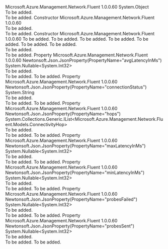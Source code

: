 <Type Name="ConnectivityInformationInner" FullName="Microsoft.Azure.Management.Network.Fluent.Models.ConnectivityInformationInner">
  <TypeSignature Language="C#" Value="public class ConnectivityInformationInner" />
  <TypeSignature Language="ILAsm" Value=".class public auto ansi beforefieldinit ConnectivityInformationInner extends System.Object" />
  <TypeSignature Language="DocId" Value="T:Microsoft.Azure.Management.Network.Fluent.Models.ConnectivityInformationInner" />
  <TypeSignature Language="VB.NET" Value="Public Class ConnectivityInformationInner" />
  <TypeSignature Language="F#" Value="type ConnectivityInformationInner = class" />
  <AssemblyInfo>
    <AssemblyName>Microsoft.Azure.Management.Network.Fluent</AssemblyName>
    <AssemblyVersion>1.0.0.60</AssemblyVersion>
  </AssemblyInfo>
  <Base>
    <BaseTypeName>System.Object</BaseTypeName>
  </Base>
  <Interfaces />
  <Docs>
    <summary>To be added.</summary>
    <remarks>To be added.</remarks>
  </Docs>
  <Members>
    <Member MemberName=".ctor">
      <MemberSignature Language="C#" Value="public ConnectivityInformationInner ();" />
      <MemberSignature Language="ILAsm" Value=".method public hidebysig specialname rtspecialname instance void .ctor() cil managed" />
      <MemberSignature Language="DocId" Value="M:Microsoft.Azure.Management.Network.Fluent.Models.ConnectivityInformationInner.#ctor" />
      <MemberSignature Language="VB.NET" Value="Public Sub New ()" />
      <MemberType>Constructor</MemberType>
      <AssemblyInfo>
        <AssemblyName>Microsoft.Azure.Management.Network.Fluent</AssemblyName>
        <AssemblyVersion>1.0.0.60</AssemblyVersion>
      </AssemblyInfo>
      <Parameters />
      <Docs>
        <summary>To be added.</summary>
        <remarks>To be added.</remarks>
      </Docs>
    </Member>
    <Member MemberName=".ctor">
      <MemberSignature Language="C#" Value="public ConnectivityInformationInner (System.Collections.Generic.IList&lt;Microsoft.Azure.Management.Network.Fluent.Models.ConnectivityHop&gt; hops = null, string connectionStatus = null, Nullable&lt;int&gt; avgLatencyInMs = null, Nullable&lt;int&gt; minLatencyInMs = null, Nullable&lt;int&gt; maxLatencyInMs = null, Nullable&lt;int&gt; probesSent = null, Nullable&lt;int&gt; probesFailed = null);" />
      <MemberSignature Language="ILAsm" Value=".method public hidebysig specialname rtspecialname instance void .ctor(class System.Collections.Generic.IList`1&lt;class Microsoft.Azure.Management.Network.Fluent.Models.ConnectivityHop&gt; hops, string connectionStatus, valuetype System.Nullable`1&lt;int32&gt; avgLatencyInMs, valuetype System.Nullable`1&lt;int32&gt; minLatencyInMs, valuetype System.Nullable`1&lt;int32&gt; maxLatencyInMs, valuetype System.Nullable`1&lt;int32&gt; probesSent, valuetype System.Nullable`1&lt;int32&gt; probesFailed) cil managed" />
      <MemberSignature Language="DocId" Value="M:Microsoft.Azure.Management.Network.Fluent.Models.ConnectivityInformationInner.#ctor(System.Collections.Generic.IList{Microsoft.Azure.Management.Network.Fluent.Models.ConnectivityHop},System.String,System.Nullable{System.Int32},System.Nullable{System.Int32},System.Nullable{System.Int32},System.Nullable{System.Int32},System.Nullable{System.Int32})" />
      <MemberSignature Language="VB.NET" Value="Public Sub New (Optional hops As IList(Of ConnectivityHop) = null, Optional connectionStatus As String = null, Optional avgLatencyInMs As Nullable(Of Integer) = null, Optional minLatencyInMs As Nullable(Of Integer) = null, Optional maxLatencyInMs As Nullable(Of Integer) = null, Optional probesSent As Nullable(Of Integer) = null, Optional probesFailed As Nullable(Of Integer) = null)" />
      <MemberSignature Language="F#" Value="new Microsoft.Azure.Management.Network.Fluent.Models.ConnectivityInformationInner : System.Collections.Generic.IList&lt;Microsoft.Azure.Management.Network.Fluent.Models.ConnectivityHop&gt; * string * Nullable&lt;int&gt; * Nullable&lt;int&gt; * Nullable&lt;int&gt; * Nullable&lt;int&gt; * Nullable&lt;int&gt; -&gt; Microsoft.Azure.Management.Network.Fluent.Models.ConnectivityInformationInner" Usage="new Microsoft.Azure.Management.Network.Fluent.Models.ConnectivityInformationInner (hops, connectionStatus, avgLatencyInMs, minLatencyInMs, maxLatencyInMs, probesSent, probesFailed)" />
      <MemberType>Constructor</MemberType>
      <AssemblyInfo>
        <AssemblyName>Microsoft.Azure.Management.Network.Fluent</AssemblyName>
        <AssemblyVersion>1.0.0.60</AssemblyVersion>
      </AssemblyInfo>
      <Parameters>
        <Parameter Name="hops" Type="System.Collections.Generic.IList&lt;Microsoft.Azure.Management.Network.Fluent.Models.ConnectivityHop&gt;" />
        <Parameter Name="connectionStatus" Type="System.String" />
        <Parameter Name="avgLatencyInMs" Type="System.Nullable&lt;System.Int32&gt;" />
        <Parameter Name="minLatencyInMs" Type="System.Nullable&lt;System.Int32&gt;" />
        <Parameter Name="maxLatencyInMs" Type="System.Nullable&lt;System.Int32&gt;" />
        <Parameter Name="probesSent" Type="System.Nullable&lt;System.Int32&gt;" />
        <Parameter Name="probesFailed" Type="System.Nullable&lt;System.Int32&gt;" />
      </Parameters>
      <Docs>
        <param name="hops">To be added.</param>
        <param name="connectionStatus">To be added.</param>
        <param name="avgLatencyInMs">To be added.</param>
        <param name="minLatencyInMs">To be added.</param>
        <param name="maxLatencyInMs">To be added.</param>
        <param name="probesSent">To be added.</param>
        <param name="probesFailed">To be added.</param>
        <summary>To be added.</summary>
        <remarks>To be added.</remarks>
      </Docs>
    </Member>
    <Member MemberName="AvgLatencyInMs">
      <MemberSignature Language="C#" Value="public Nullable&lt;int&gt; AvgLatencyInMs { get; }" />
      <MemberSignature Language="ILAsm" Value=".property instance valuetype System.Nullable`1&lt;int32&gt; AvgLatencyInMs" />
      <MemberSignature Language="DocId" Value="P:Microsoft.Azure.Management.Network.Fluent.Models.ConnectivityInformationInner.AvgLatencyInMs" />
      <MemberSignature Language="VB.NET" Value="Public ReadOnly Property AvgLatencyInMs As Nullable(Of Integer)" />
      <MemberSignature Language="F#" Value="member this.AvgLatencyInMs : Nullable&lt;int&gt;" Usage="Microsoft.Azure.Management.Network.Fluent.Models.ConnectivityInformationInner.AvgLatencyInMs" />
      <MemberType>Property</MemberType>
      <AssemblyInfo>
        <AssemblyName>Microsoft.Azure.Management.Network.Fluent</AssemblyName>
        <AssemblyVersion>1.0.0.60</AssemblyVersion>
      </AssemblyInfo>
      <Attributes>
        <Attribute>
          <AttributeName>Newtonsoft.Json.JsonProperty(PropertyName="avgLatencyInMs")</AttributeName>
        </Attribute>
      </Attributes>
      <ReturnValue>
        <ReturnType>System.Nullable&lt;System.Int32&gt;</ReturnType>
      </ReturnValue>
      <Docs>
        <summary>To be added.</summary>
        <value>To be added.</value>
        <remarks>To be added.</remarks>
      </Docs>
    </Member>
    <Member MemberName="ConnectionStatus">
      <MemberSignature Language="C#" Value="public string ConnectionStatus { get; }" />
      <MemberSignature Language="ILAsm" Value=".property instance string ConnectionStatus" />
      <MemberSignature Language="DocId" Value="P:Microsoft.Azure.Management.Network.Fluent.Models.ConnectivityInformationInner.ConnectionStatus" />
      <MemberSignature Language="VB.NET" Value="Public ReadOnly Property ConnectionStatus As String" />
      <MemberSignature Language="F#" Value="member this.ConnectionStatus : string" Usage="Microsoft.Azure.Management.Network.Fluent.Models.ConnectivityInformationInner.ConnectionStatus" />
      <MemberType>Property</MemberType>
      <AssemblyInfo>
        <AssemblyName>Microsoft.Azure.Management.Network.Fluent</AssemblyName>
        <AssemblyVersion>1.0.0.60</AssemblyVersion>
      </AssemblyInfo>
      <Attributes>
        <Attribute>
          <AttributeName>Newtonsoft.Json.JsonProperty(PropertyName="connectionStatus")</AttributeName>
        </Attribute>
      </Attributes>
      <ReturnValue>
        <ReturnType>System.String</ReturnType>
      </ReturnValue>
      <Docs>
        <summary>To be added.</summary>
        <value>To be added.</value>
        <remarks>To be added.</remarks>
      </Docs>
    </Member>
    <Member MemberName="Hops">
      <MemberSignature Language="C#" Value="public System.Collections.Generic.IList&lt;Microsoft.Azure.Management.Network.Fluent.Models.ConnectivityHop&gt; Hops { get; }" />
      <MemberSignature Language="ILAsm" Value=".property instance class System.Collections.Generic.IList`1&lt;class Microsoft.Azure.Management.Network.Fluent.Models.ConnectivityHop&gt; Hops" />
      <MemberSignature Language="DocId" Value="P:Microsoft.Azure.Management.Network.Fluent.Models.ConnectivityInformationInner.Hops" />
      <MemberSignature Language="VB.NET" Value="Public ReadOnly Property Hops As IList(Of ConnectivityHop)" />
      <MemberSignature Language="F#" Value="member this.Hops : System.Collections.Generic.IList&lt;Microsoft.Azure.Management.Network.Fluent.Models.ConnectivityHop&gt;" Usage="Microsoft.Azure.Management.Network.Fluent.Models.ConnectivityInformationInner.Hops" />
      <MemberType>Property</MemberType>
      <AssemblyInfo>
        <AssemblyName>Microsoft.Azure.Management.Network.Fluent</AssemblyName>
        <AssemblyVersion>1.0.0.60</AssemblyVersion>
      </AssemblyInfo>
      <Attributes>
        <Attribute>
          <AttributeName>Newtonsoft.Json.JsonProperty(PropertyName="hops")</AttributeName>
        </Attribute>
      </Attributes>
      <ReturnValue>
        <ReturnType>System.Collections.Generic.IList&lt;Microsoft.Azure.Management.Network.Fluent.Models.ConnectivityHop&gt;</ReturnType>
      </ReturnValue>
      <Docs>
        <summary>To be added.</summary>
        <value>To be added.</value>
        <remarks>To be added.</remarks>
      </Docs>
    </Member>
    <Member MemberName="MaxLatencyInMs">
      <MemberSignature Language="C#" Value="public Nullable&lt;int&gt; MaxLatencyInMs { get; }" />
      <MemberSignature Language="ILAsm" Value=".property instance valuetype System.Nullable`1&lt;int32&gt; MaxLatencyInMs" />
      <MemberSignature Language="DocId" Value="P:Microsoft.Azure.Management.Network.Fluent.Models.ConnectivityInformationInner.MaxLatencyInMs" />
      <MemberSignature Language="VB.NET" Value="Public ReadOnly Property MaxLatencyInMs As Nullable(Of Integer)" />
      <MemberSignature Language="F#" Value="member this.MaxLatencyInMs : Nullable&lt;int&gt;" Usage="Microsoft.Azure.Management.Network.Fluent.Models.ConnectivityInformationInner.MaxLatencyInMs" />
      <MemberType>Property</MemberType>
      <AssemblyInfo>
        <AssemblyName>Microsoft.Azure.Management.Network.Fluent</AssemblyName>
        <AssemblyVersion>1.0.0.60</AssemblyVersion>
      </AssemblyInfo>
      <Attributes>
        <Attribute>
          <AttributeName>Newtonsoft.Json.JsonProperty(PropertyName="maxLatencyInMs")</AttributeName>
        </Attribute>
      </Attributes>
      <ReturnValue>
        <ReturnType>System.Nullable&lt;System.Int32&gt;</ReturnType>
      </ReturnValue>
      <Docs>
        <summary>To be added.</summary>
        <value>To be added.</value>
        <remarks>To be added.</remarks>
      </Docs>
    </Member>
    <Member MemberName="MinLatencyInMs">
      <MemberSignature Language="C#" Value="public Nullable&lt;int&gt; MinLatencyInMs { get; }" />
      <MemberSignature Language="ILAsm" Value=".property instance valuetype System.Nullable`1&lt;int32&gt; MinLatencyInMs" />
      <MemberSignature Language="DocId" Value="P:Microsoft.Azure.Management.Network.Fluent.Models.ConnectivityInformationInner.MinLatencyInMs" />
      <MemberSignature Language="VB.NET" Value="Public ReadOnly Property MinLatencyInMs As Nullable(Of Integer)" />
      <MemberSignature Language="F#" Value="member this.MinLatencyInMs : Nullable&lt;int&gt;" Usage="Microsoft.Azure.Management.Network.Fluent.Models.ConnectivityInformationInner.MinLatencyInMs" />
      <MemberType>Property</MemberType>
      <AssemblyInfo>
        <AssemblyName>Microsoft.Azure.Management.Network.Fluent</AssemblyName>
        <AssemblyVersion>1.0.0.60</AssemblyVersion>
      </AssemblyInfo>
      <Attributes>
        <Attribute>
          <AttributeName>Newtonsoft.Json.JsonProperty(PropertyName="minLatencyInMs")</AttributeName>
        </Attribute>
      </Attributes>
      <ReturnValue>
        <ReturnType>System.Nullable&lt;System.Int32&gt;</ReturnType>
      </ReturnValue>
      <Docs>
        <summary>To be added.</summary>
        <value>To be added.</value>
        <remarks>To be added.</remarks>
      </Docs>
    </Member>
    <Member MemberName="ProbesFailed">
      <MemberSignature Language="C#" Value="public Nullable&lt;int&gt; ProbesFailed { get; }" />
      <MemberSignature Language="ILAsm" Value=".property instance valuetype System.Nullable`1&lt;int32&gt; ProbesFailed" />
      <MemberSignature Language="DocId" Value="P:Microsoft.Azure.Management.Network.Fluent.Models.ConnectivityInformationInner.ProbesFailed" />
      <MemberSignature Language="VB.NET" Value="Public ReadOnly Property ProbesFailed As Nullable(Of Integer)" />
      <MemberSignature Language="F#" Value="member this.ProbesFailed : Nullable&lt;int&gt;" Usage="Microsoft.Azure.Management.Network.Fluent.Models.ConnectivityInformationInner.ProbesFailed" />
      <MemberType>Property</MemberType>
      <AssemblyInfo>
        <AssemblyName>Microsoft.Azure.Management.Network.Fluent</AssemblyName>
        <AssemblyVersion>1.0.0.60</AssemblyVersion>
      </AssemblyInfo>
      <Attributes>
        <Attribute>
          <AttributeName>Newtonsoft.Json.JsonProperty(PropertyName="probesFailed")</AttributeName>
        </Attribute>
      </Attributes>
      <ReturnValue>
        <ReturnType>System.Nullable&lt;System.Int32&gt;</ReturnType>
      </ReturnValue>
      <Docs>
        <summary>To be added.</summary>
        <value>To be added.</value>
        <remarks>To be added.</remarks>
      </Docs>
    </Member>
    <Member MemberName="ProbesSent">
      <MemberSignature Language="C#" Value="public Nullable&lt;int&gt; ProbesSent { get; }" />
      <MemberSignature Language="ILAsm" Value=".property instance valuetype System.Nullable`1&lt;int32&gt; ProbesSent" />
      <MemberSignature Language="DocId" Value="P:Microsoft.Azure.Management.Network.Fluent.Models.ConnectivityInformationInner.ProbesSent" />
      <MemberSignature Language="VB.NET" Value="Public ReadOnly Property ProbesSent As Nullable(Of Integer)" />
      <MemberSignature Language="F#" Value="member this.ProbesSent : Nullable&lt;int&gt;" Usage="Microsoft.Azure.Management.Network.Fluent.Models.ConnectivityInformationInner.ProbesSent" />
      <MemberType>Property</MemberType>
      <AssemblyInfo>
        <AssemblyName>Microsoft.Azure.Management.Network.Fluent</AssemblyName>
        <AssemblyVersion>1.0.0.60</AssemblyVersion>
      </AssemblyInfo>
      <Attributes>
        <Attribute>
          <AttributeName>Newtonsoft.Json.JsonProperty(PropertyName="probesSent")</AttributeName>
        </Attribute>
      </Attributes>
      <ReturnValue>
        <ReturnType>System.Nullable&lt;System.Int32&gt;</ReturnType>
      </ReturnValue>
      <Docs>
        <summary>To be added.</summary>
        <value>To be added.</value>
        <remarks>To be added.</remarks>
      </Docs>
    </Member>
  </Members>
</Type>